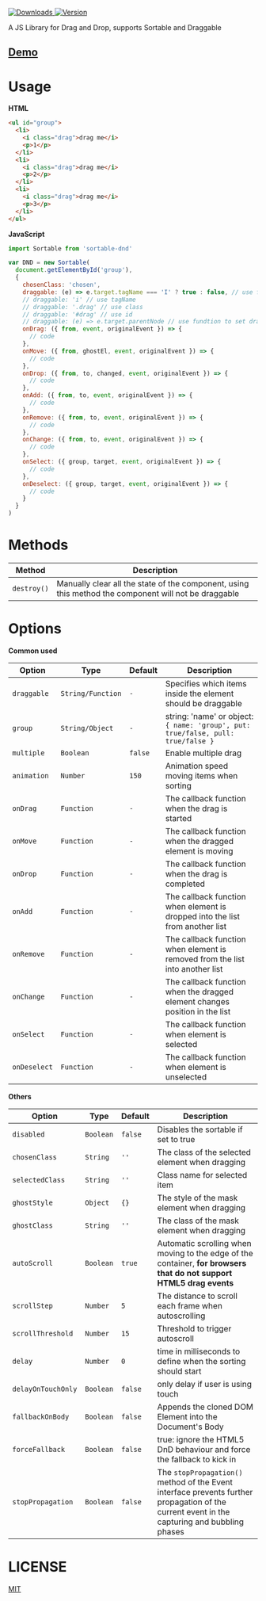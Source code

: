 <p>
  <a href="https://npm-stat.com/charts.html?package=sortable-dnd">
    <img alt="Downloads" src="https://img.shields.io/npm/dt/sortable-dnd.svg">
  </a>
  <a href="https://www.npmjs.com/package/sortable-dnd">
    <img alt="Version" src="https://img.shields.io/npm/v/sortable-dnd.svg"/>
  </a>
</p>



A JS Library for Drag and Drop, supports Sortable and Draggable

## [Demo](https://mfuu.github.io/sortable-dnd/)

# Usage

**HTML**
```html
<ul id="group">
  <li>
    <i class="drag">drag me</i>
    <p>1</p>
  </li>
  <li>
    <i class="drag">drag me</i>
    <p>2</p>
  </li>
  <li>
    <i class="drag">drag me</i>
    <p>3</p>
  </li>
</ul>
```

**JavaScript**
```js
import Sortable from 'sortable-dnd'

var DND = new Sortable(
  document.getElementById('group'),
  {
    chosenClass: 'chosen',
    draggable: (e) => e.target.tagName === 'I' ? true : false, // use function
    // draggable: 'i' // use tagName 
    // draggable: '.drag' // use class
    // draggable: '#drag' // use id
    // draggable: (e) => e.target.parentNode // use fundtion to set drag Element
    onDrag: ({ from, event, originalEvent }) => {
      // code
    },
    onMove: ({ from, ghostEl, event, originalEvent }) => {
      // code
    },
    onDrop: ({ from, to, changed, event, originalEvent }) => {
      // code
    },
    onAdd: ({ from, to, event, originalEvent }) => {
      // code
    },
    onRemove: ({ from, to, event, originalEvent }) => {
      // code
    },
    onChange: ({ from, to, event, originalEvent }) => {
      // code
    },
    onSelect: ({ group, target, event, originalEvent }) => {
      // code
    },
    onDeselect: ({ group, target, event, originalEvent }) => {
      // code
    }
  }
)
```

# Methods

| **Method**   | **Description** |
|--------------|--------------|
| `destroy()`  | Manually clear all the state of the component, using this method the component will not be draggable |


# Options

**Common used**

|     **Option**    |      **Type**     | **Default** | **Description** |
|-------------------|-------------------|-------------|--------------|
| `draggable`       | `String/Function` | `-`         | Specifies which items inside the element should be draggable |
| `group`           | `String/Object`   | `-`         | string: 'name' or object: `{ name: 'group', put: true/false, pull: true/false }` |
| `multiple`        | `Boolean`         | `false`     | Enable multiple drag |
| `animation`       | `Number`          | `150`       | Animation speed moving items when sorting |
| `onDrag`          | `Function`        | `-`         | The callback function when the drag is started |
| `onMove`          | `Function`        | `-`         | The callback function when the dragged element is moving |
| `onDrop`          | `Function`        | `-`         | The callback function when the drag is completed |
| `onAdd`           | `Function`        | `-`         | The callback function when element is dropped into the list from another list |
| `onRemove`        | `Function`        | `-`         | The callback function when element is removed from the list into another list |
| `onChange`        | `Function`        | `-`         | The callback function when the dragged element changes position in the list |
| `onSelect`        | `Function`        | `-`         | The callback function when element is selected |
| `onDeselect`      | `Function`        | `-`         | The callback function when element is unselected |


**Others**

|     **Option**    |      **Type**     | **Default** | **Description** |
|-------------------|-------------------|-------------|--------------|
| `disabled`        | `Boolean`         | `false`     | Disables the sortable if set to true |
| `chosenClass`     | `String`          | `''`        | The class of the selected element when dragging |
| `selectedClass`   | `String`          | `''`        | Class name for selected item |
| `ghostStyle`      | `Object`          | `{}`        | The style of the mask element when dragging |
| `ghostClass`      | `String`          | `''`        | The class of the mask element when dragging |
| `autoScroll`      | `Boolean`         | `true`      | Automatic scrolling when moving to the edge of the container, **for browsers that do not support HTML5 drag events** |
| `scrollStep`      | `Number`          | `5`         | The distance to scroll each frame when autoscrolling |
| `scrollThreshold` | `Number`          | `15`        | Threshold to trigger autoscroll |
| `delay`           | `Number`          | `0`         | time in milliseconds to define when the sorting should start |
| `delayOnTouchOnly`| `Boolean`         | `false`     | only delay if user is using touch |
| `fallbackOnBody`  | `Boolean`         | `false`     | Appends the cloned DOM Element into the Document's Body |
| `forceFallback`   | `Boolean`         | `false`     | true: ignore the HTML5 DnD behaviour and force the fallback to kick in |
| `stopPropagation` | `Boolean`         | `false`     | The `stopPropagation()` method of the Event interface prevents further propagation of the current event in the capturing and bubbling phases |

# LICENSE

[MIT](https://github.com/mfuu/sortable-dnd/blob/main/LICENSE)